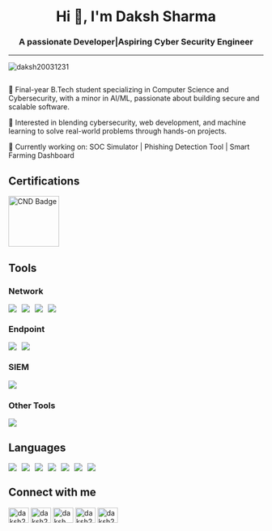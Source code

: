 <h1 align="center">Hi 👋, I'm Daksh Sharma</h1>
<h3 align="center">A passionate Developer|Aspiring Cyber Security Engineer</h3>
<hr>
<p align="left"> <img src="https://komarev.com/ghpvc/?username=daksh20031231&label=Profile%20views&color=0e75b6&style=flat" alt="daksh20031231" /> </p>
<p align="left"> <a href="https://twitter.com/" target="blank"><img src="https://img.shields.io/twitter/follow/?logo=twitter&style=for-the-badge" alt="" /></a> </p>
👋 Final-year B.Tech student specializing in Computer Science and Cybersecurity, with a minor in AI/ML, passionate about building secure and scalable software.

🔐 Interested in blending cybersecurity, web development, and machine learning to solve real-world problems through hands-on projects.

🚀 Currently working on: SOC Simulator | Phishing Detection Tool | Smart Farming Dashboard

## Certifications

<div style="display: flex; flex-wrap: wrap; gap: 10px;">
    <a href="https://drive.google.com/file/d/1GbSnT315Cl7DAzXtnKdrGqzvGLnGBXg7/view?usp=sharing">
        <img src="https://encrypted-tbn0.gstatic.com/images?q=tbn:ANd9GcQ3XqRnK0T8T4ijFGYbw3pw2zcYSkd0rAvIwA&s" alt="CND Badge" style="width: 100px;">
    </a>
</div>


## Tools

### Network
<div style="display: flex; flex-wrap: wrap; gap: 10px;">
    <img src="https://img.shields.io/badge/-Wireshark-1679A7?&style=for-the-badge&logo=Wireshark&logoColor=white" />
    <img src="https://img.shields.io/badge/-Nmap-90EE90?&style=for-the-badge&logo=Nmap&logoColor=white" />
    <img src="https://img.shields.io/badge/-Metasploit-FFFFE0?&style=for-the-badge&logo=Metasploit&logoColor=black" />
    <img src="https://img.shields.io/badge/-Active%20Directory-FFFFE0?&style=for-the-badge&logo=ActiveDirectory&logoColor=black" />
</div>

### Endpoint
<div style="display: flex; flex-wrap: wrap; gap: 10px;">
    <img src="https://img.shields.io/badge/-Nessus-F5FFFA?&style=for-the-badge&logo=Tenable&logoColor=black" />
    <img src="https://img.shields.io/badge/-Qualys%20WAS-F08080?&style=for-the-badge&logo=Qualys&logoColor=white" />
</div>


### SIEM
<div style="display: flex; flex-wrap: wrap; gap: 10px;">
    <img src="https://img.shields.io/badge/-Splunk-000000?&style=for-the-badge&logo=Splunk&logoColor=white" />
</div>

### Other Tools
<div style="display: flex; flex-wrap: wrap; gap: 10px;">
    <img src="https://img.shields.io/badge/-BurpSuite-ff6633?&style=for-the-badge&logo=BurpSuite&logoColor=white" />
</div>

## Languages
<div style="display: flex; flex-wrap: wrap; gap: 10px;">
    <img src="https://img.shields.io/badge/-Python-000000?&style=for-the-badge&logo=Python&logoColor=white" />
    <img src="https://img.shields.io/badge/-Java-000000?&style=for-the-badge&logo=Java&logoColor=white" />
    <img src="https://img.shields.io/badge/-JS-000000?&style=for-the-badge&logo=JavaScript&logoColor=white" />
    <img src="https://img.shields.io/badge/-Next JS-000000?&style=for-the-badge&logo=Nextjs&logoColor=white" />
    <img src="https://img.shields.io/badge/-React-000000?&style=for-the-badge&logo=React&logoColor=white" />
    <img src="https://img.shields.io/badge/-SQL-000000?&style=for-the-badge&logo=SQL&logoColor=white" />
    <img src="https://img.shields.io/badge/-Mongo DB-000000?&style=for-the-badge&logo=MongoDV&logoColor=white" />
</div>






## Connect with me
<p align="left">
<a href="https://linkedin.com/in/daksh20031231" target="blank"><img align="center" src="https://raw.githubusercontent.com/rahuldkjain/github-profile-readme-generator/master/src/images/icons/Social/linked-in-alt.svg" alt="daksh20031231" height="30" width="40" /></a>
<a href="https://fb.com/daksh20031231" target="blank"><img align="center" src="https://raw.githubusercontent.com/rahuldkjain/github-profile-readme-generator/master/src/images/icons/Social/facebook.svg" alt="daksh20031231" height="30" width="40" /></a>
<a href="https://instagram.com/daksh_20031231_" target="blank"><img align="center" src="https://raw.githubusercontent.com/rahuldkjain/github-profile-readme-generator/master/src/images/icons/Social/instagram.svg" alt="daksh_20031231_" height="30" width="40" /></a>
<a href="https://www.hackerrank.com/daksh20031231" target="blank"><img align="center" src="https://raw.githubusercontent.com/rahuldkjain/github-profile-readme-generator/master/src/images/icons/Social/hackerrank.svg" alt="daksh20031231" height="30" width="40" /></a>
<a href="https://auth.geeksforgeeks.org/user/daksh20031231" target="blank"><img align="center" src="https://raw.githubusercontent.com/rahuldkjain/github-profile-readme-generator/master/src/images/icons/Social/geeks-for-geeks.svg" alt="daksh20031231" height="30" width="40" /></a>
</p>



